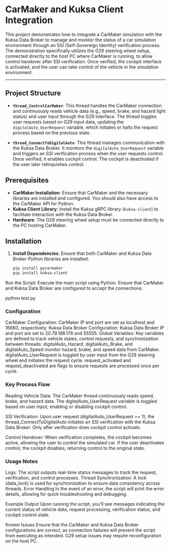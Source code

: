 # CarMaker and Kuksa Client Integration

This project demonstrates how to integrate a CarMaker simulation with the Kuksa Data Broker to manage and monitor the status of a car simulation environment through an SSI (Self-Sovereign Identity) verification process. The demonstration specifically utilizes the G29 steering wheel setup, connected directly to the host PC where CarMaker is running, to allow control handover after SSI verification. Once verified, the cockpit interface is activated, and the user can take control of the vehicle in the simulation environment.

---

## Project Structure

- **`thread_ControlCarMaker`**: This thread handles the CarMaker connection and continuously reads vehicle data (e.g., speed, brake, and hazard light status) and user input through the G29 interface. The thread toggles user requests based on G29 input data, updating the `digitalAuto_UserRequest` variable, which initiates or halts the request process based on the previous state.

- **`thread_ConnectToDigitalAuto`**: This thread manages communication with the Kuksa Data Broker. It monitors the `digitalAuto_UserRequest` variable and triggers an SSI verification process when the user requests control. Once verified, it enables cockpit control. The cockpit is deactivated if the user later relinquishes control.

## Prerequisites

- **CarMaker Installation**: Ensure that CarMaker and the necessary libraries are installed and configured. You should also have access to the CarMaker API for Python.
- **Kuksa Client Library**: Install the Kuksa gRPC library (`kuksa-client`) to facilitate interaction with the Kuksa Data Broker.
- **Hardware**: The G29 steering wheel setup must be connected directly to the PC hosting CarMaker.

## Installation

1. **Install Dependencies**:
   Ensure that both CarMaker and Kuksa Data Broker Python libraries are installed:
   ```bash
   pip install pycarmaker
   pip install kuksa-client

Run the Script: Execute the main script using Python. Ensure that CarMaker and Kuksa Data Broker are configured to accept the connections:

python test.py

### Configuration

CarMaker Configuration: CarMaker IP and port are set as localhost and 16660, respectively.
Kuksa Data Broker Configuration: Kuksa Data Broker IP and port are set to 20.79.188.178 and 55555.
Global Variables: Key variables are defined to track vehicle states, control requests, and synchronization between threads:
digitalAuto_Hazard, digitalAuto_Brake, and digitalAuto_Speed monitor hazard, brake, and speed data from CarMaker.
digitalAuto_UserRequest is toggled by user input from the G29 steering wheel and initiates the request cycle.
request_activated and request_deactivated are flags to ensure requests are processed once per cycle.

### Key Process Flow
Reading Vehicle Data: The CarMaker thread continuously reads speed, brake, and hazard data. The digitalAuto_UserRequest variable is toggled based on user input, enabling or disabling cockpit control.

SSI Verification: Upon user request (digitalAuto_UserRequest == 1), the thread_ConnectToDigitalAuto initiates an SSI verification with the Kuksa Data Broker. Only after verification does cockpit control activate.

Control Handover: When verification completes, the cockpit becomes active, allowing the user to control the simulated car. If the user deactivates control, the cockpit disables, returning control to the original state.

### Usage Notes
Logs: The script outputs real-time status messages to track the request, verification, and control processes.
Thread Synchronization: A lock (data_lock) is used for synchronization to ensure data consistency across threads.
Error Handling
In the event of an error, the script will print the error details, allowing for quick troubleshooting and debugging.

Example Output
Upon running the script, you’ll see messages indicating the current status of vehicle data, request processing, verification status, and cockpit control state.

Known Issues
Ensure that the CarMaker and Kuksa Data Broker configurations are correct, as connection failures will prevent the script from executing as intended.
G29 setup issues may require reconfiguration on the host PC.

